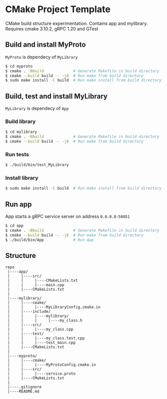 # CMake Project Template
CMake build structure experimentation. Contains app and mylibrary. Requires cmake 3.10.2, gRPC 1.20 and GTest

## Build and install MyProto
```MyProto``` is dependecy of ```MyLibrary```
```bash
$ cd myproto
$ cmake . -Bbuild             # Generate Makefile in build directory
$ cmake --build build -- -j8  # Run make from build directory
$ sudo make install -C build  # Run make install from build directory
```

## Build, test and install MyLibrary
```MyLibrary``` is dependecy of ```App```

### Build library
```bash
$ cd mylibrary
$ cmake . -Bbuild             # Generate Makefile in build directory
$ cmake --build build -- -j8  # Run make from build directory
```

### Run tests
```bash
$ ./build/bin/test_MyLibrary
```

### Install library
```bash
$ sudo make install -C build  # Run make install from build directory
```

## Run app
App starts a gRPC service server on address ```0.0.0.0:50051```
```bash
$ cd app
$ cmake . -Bbuild             # Generate Makefile in build directory
$ cmake --build build -- -j8  # Run make from build directory
$ ./build/bin/App             # Run App
```

## Structure
```
repo
 |----app/
 |     |----src/
 |     |     |----CMakeLists.txt
 |     |     |----main.cpp
 |     |----CMakeLists.txt
 |
 |----mylibrary/
 |     |----cmake/
 |     |     |----MyLibraryConfig.cmake.in
 |     |----include/
 |     |     |----mylibrary/
 |     |     |     |----my_class.h
 |     |----src/
 |     |     |----my_class.cpp
 |     |----test/
 |     |     |----my_class.test.cpp
 |     |     |----test_main.cpp
 |     |----CMakeLists.txt
 |
 |----myproto/
 |     |----cmake/
 |     |     |----MyProtoConfig.cmake.in
 |     |----src/
 |     |     |----service.proto
 |     |----CMakeLists.txt
 |
 |----.gitignore
 |----README.md
```
